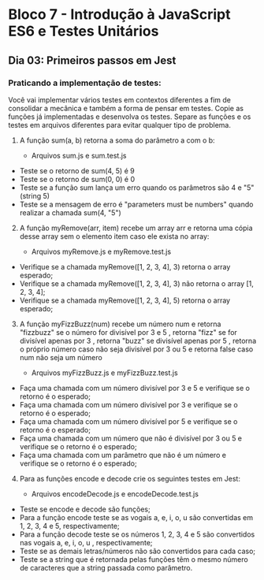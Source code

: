 # Bloco 7 - Introdução à JavaScript ES6 e Testes Unitários
## Dia 03: Primeiros passos em Jest

### Praticando a implementação de testes:

Você vai implementar vários testes em contextos diferentes a fim de consolidar a mecânica e também a forma de pensar em testes.
Copie as funções já implementadas e desenvolva os testes. Separe as funções e os testes em arquivos diferentes para evitar qualquer tipo de problema.


1. A função sum(a, b) retorna a soma do parâmetro a com o b:

      * Arquivos sum.js e sum.test.js

* Teste se o retorno de sum(4, 5) é 9
* Teste se o retorno de sum(0, 0) é 0
* Teste se a função sum lança um erro quando os parâmetros são 4 e "5" (string 5)
* Teste se a mensagem de erro é "parameters must be numbers" quando realizar a chamada sum(4, "5")

2. A função myRemove(arr, item) recebe um array arr e retorna uma cópia desse array sem o elemento item caso ele exista no array:

      * Arquivos myRemove.js e myRemove.test.js

* Verifique se a chamada myRemove([1, 2, 3, 4], 3) retorna o array esperado;
* Verifique se a chamada myRemove([1, 2, 3, 4], 3) não retorna o array [1, 2, 3, 4];
* Verifique se a chamada myRemove([1, 2, 3, 4], 5) retorna o array esperado;

3. A função myFizzBuzz(num) recebe um número num e retorna "fizzbuzz" se o número for divisível por 3 e 5 , retorna "fizz" se for divisível apenas por 3 , retorna "buzz" se divisível apenas por 5 , retorna o próprio número caso não seja divisível por 3 ou 5 e retorna false caso num não seja um número

      * Arquivos myFizzBuzz.js e myFizzBuzz.test.js

* Faça uma chamada com um número divisível por 3 e 5 e verifique se o retorno é o esperado;
* Faça uma chamada com um número divisível por 3 e verifique se o retorno é o esperado;
* Faça uma chamada com um número divisível por 5 e verifique se o retorno é o esperado;
* Faça uma chamada com um número que não é divisível por 3 ou 5 e verifique se o retorno é o esperado;
* Faça uma chamada com um parâmetro que não é um número e verifique se o retorno é o esperado;

4. Para as funções encode e decode crie os seguintes testes em Jest:

      * Arquivos encodeDecode.js e encodeDecode.test.js

* Teste se encode e decode são funções;
* Para a função encode teste se as vogais a, e, i, o, u são convertidas em 1, 2, 3, 4 e 5, respectivamente;
* Para a função decode teste se os números 1, 2, 3, 4 e 5 são convertidos nas vogais a, e, i, o, u , respectivamente;
* Teste se as demais letras/números não são convertidos para cada caso;
* Teste se a string que é retornada pelas funções têm o mesmo número de caracteres que a string passada como parâmetro.


